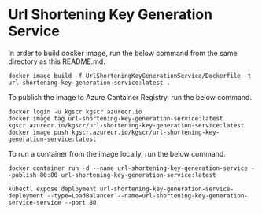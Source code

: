 # Url Shortening Key Generation Service

In order to build docker image, run the below command from the same directory as this README.md.

```shell
docker image build -f UrlShorteningKeyGenerationService/Dockerfile -t url-shortening-key-generation-service:latest .
```

To publish the image to Azure Container Registry, run the below command.

```shell
docker login -u kgscr kgscr.azurecr.io
docker image tag url-shortening-key-generation-service:latest kgscr.azurecr.io/kgscr/url-shortening-key-generation-service:latest
docker image push kgscr.azurecr.io/kgscr/url-shortening-key-generation-service:latest
```

To run a container from the image locally, run the below command.

```shell
docker container run -d --name url-shortening-key-generation-service --publish 80:80 url-shortening-key-generation-service:latest
```

```shell
kubectl expose deployment url-shortening-key-generation-service-deployment --type=LoadBalancer --name=url-shortening-key-generation-service-service --port 80
```
